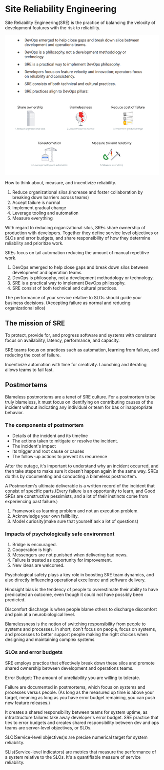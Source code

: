 # Site Reliability Engineering

Site Reliability Engineering(SRE) is the practice of balancing the velocity of
development features with the risk to reliability.

![SRE Principles](./images/SRE_principles.png)

How to think about, measure, and incentivize reliability.

1. Reduce organizational silos.(increase and foster collaboration by breaking down barriers across teams)
2. Accept failure is normal
3. Implement gradual change
4. Leverage tooling and automation
5. Measure everything

With regard to reducing organizational silos, SREs share ownership of production with developers. Together they define service level objectives or SLOs and error budgets, and share responsibility of how they determine reliability and prioritize work.

SREs focus on tail automation reducing the amount of manual repetitive work.

1. DevOps emerged to help close gaps and break down silos between development and operation teams.
2. DevOps is philosophy, not a development methodology or technology.
3. SRE is a practical way to implement DevOps philosophy.
4. SRE consist of both technical and cultural practices.

The performance of your service relative to SLOs should guide your business decisions.
(Accepting failure as normal and reducing organizational silos)

## The mission of SRE

To protect, provide for, and progress software and systems with
consistent focus on availability, latency, performance, and capacity.

SRE teams focus on practices such as automation, learning from failure, and reducing the cost of failure.

Incentivize automation with time for creativity. Launching and iterating allows teams to fail fast.

## Postmortems

Blameless postmortems are a tenet of SRE culture. For a postmortem to be truly blameless, it must focus on identifying
on contributing causes of the incident without indicating any individual or team for bas or inappropriate behavior.

### The components of postmortem

* Details of the incident and its timeline
* The actions taken to mitigate or resolve the incident.
* The incident's impact
* Its trigger and root cause or causes
* The follow-up actions to prevent its recurrence

After the outage, it's important to understand why an incident occurred, and then take steps to make sure it doesn't happen again in the same way. SREs do this by documenting and conducting a blameless postmortem.

A Postmortem's ultimate deliverable is a written record of the incident that consist of specific parts.(Every failure is an opportunity to learn, and Good SREs are constructive pessimists, and a lot of their instincts come from experiencing past failure.)

1. Framework as learning problem and not an execution problem.
2. Acknowledge your own fallibility.
3. Model curiosity(make sure that yourself ask a lot of questions)

### Impacts of psychologically safe environment

1. Bridge is encouraged.
2. Cooperation is high
3. Messengers are not punished when delivering bad news.
4. Failure is treated as opportunity for improvement.
5. New ideas are welcomed.

Psychological safety plays a key role in boosting SRE team dynamics, and also directly influencing operational excellence and software delivery.

Hindsight bias is the tendency of people to overestimate their ability to have predicated an outcome, even though it could not have
possibly been predicted.

Discomfort discharge is when people blame others to discharge discomfort and pain at a neurobiological level.

Blamelessness is the notion of switching responsibility from people to systems and processes.
In short, don't focus on people, focus on systems, and processes to better support people making the right choices when designing and maintaining complex systems.

### SLOs and error budgets

SRE employs practice that effectively break down these silos and promote shared ownership between development and operations teams.

Error Budget: The amount of unreliability you are willing to tolerate.

Failure are documented in postmortems, which focus on systems and
processes versus people.
(As long as the measured up time is above your target, meaning as long as you have error budget remaining, you can push new feature releases.)

It creates a shared responsibility between teams for system uptime, as infrastructure failures take away developer's error budget.
SRE practice that ties to error budgets and creates shared responsibility between dev and ops teams are server-level objectives, or SLOs.

SLO(Service-level objectives)s are precise numerical target for system reliability.

SLIs(Service-level indicators) are metrics that measure the performance of a system relative to the SLOs. It's a quantifiable measure of service reliability.




